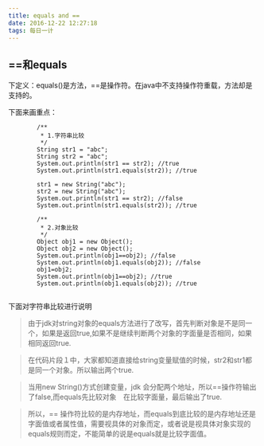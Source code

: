 ```yaml
---
title: equals and ==
date: 2016-12-22 12:27:18
tags: 每日一计
---
```


## ==和equals
下定义：equals()是方法，==是操作符。在java中不支持操作符重载，方法却是支持的。

下面来画重点：
```
        /**
         * 1.字符串比较
         */
        String str1 = "abc";
        String str2 = "abc";
        System.out.println(str1 == str2); //true
        System.out.println(str1.equals(str2)); //true

        str1 = new String("abc");
        str2 = new String("abc");
        System.out.println(str1 == str2); //false
        System.out.println(str1.equals(str2)); //true

        /**
         * 2.对象比较
         */
        Object obj1 = new Object();
        Object obj2 = new Object();
        System.out.println(obj1==obj2); //false
        System.out.println(obj1.equals(obj2)); //false
        obj1=obj2;
        System.out.println(obj1==obj2); //true
        System.out.println(obj1.equals(obj2)); //true
      

```

下面对字符串比较进行说明
> 由于jdk对string对象的equals方法进行了改写，首先判断对象是不是同一个，如果是返回true,如果不是继续判断两个对象的字面量是否相同，如果相同返回true.
 
> 在代码片段１中，大家都知道直接给string变量赋值的时候，str2和str1都是同一个对象。所以输出两个true.

> 当用new String()方式创建变量，jdk 会分配两个地址，所以==操作符输出了false,而equals先比较对象　在比较字面量，最后输出了true.

> 所以，== 操作符比较的是内存地址，而equals到底比较的是内存地址还是字面值或者属性值，需要视具体的对象而定，或者说是视具体对象实现的equals规则而定，不能简单的说是equals就是比较字面值。
